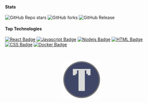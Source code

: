 #### Stats
![GitHub Repo stars](https://img.shields.io/github/stars/LukeGus/Termix?style=flat&label=Stars)
![GitHub forks](https://img.shields.io/github/forks/LukeGus/Termix?style=flat&label=Forks)
![GitHub Release](https://img.shields.io/github/v/release/LukeGus/Termix?style=flat&label=Release)
#### Top Technologies
[![React Badge](https://img.shields.io/badge/-React-61DBFB?style=flat-square&labelColor=black&logo=react&logoColor=61DBFB)](#)
[![Javascript Badge](https://img.shields.io/badge/-Javascript-F0DB4F?style=flat-square&labelColor=black&logo=javascript&logoColor=F0DB4F)](#)
[![Nodejs Badge](https://img.shields.io/badge/-Nodejs-3C873A?style=flat-square&labelColor=black&logo=node.js&logoColor=3C873A)](#)
[![HTML Badge](https://img.shields.io/badge/-HTML-E34F26?style=flat-square&labelColor=black&logo=html5&logoColor=E34F26)](#)
[![CSS Badge](https://img.shields.io/badge/-CSS-1572B6?style=flat-square&labelColor=black&logo=css3&logoColor=1572B6)](#)
[![Docker Badge](https://img.shields.io/badge/-Docker-2496ED?style=flat-square&labelColor=black&logo=docker&logoColor=2496ED)](#)

<br />
<p align="center">
  <a href="https://github.com/LukeGus/Termix">
    <img alt="Termimx Banner" src="./TermixLogo.png" style="width: 125px; height: auto;">  </a>
</p>